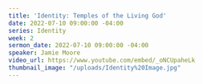 ```yaml
---
title: 'Identity: Temples of the Living God'
date: 2022-07-10 09:00:00 -04:00
series: Identity
week: 2
sermon_date: 2022-07-10 09:00:00 -04:00
speaker: Jamie Moore
video_url: https://www.youtube.com/embed/_oNCUpaheLk
thumbnail_image: "/uploads/Identity%20Image.jpg"
---
```


